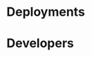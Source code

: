 
Deployments
===========

<script language="html">
<table class="ui compact single line table" component:id="deployments-table">
  <thead>
    <tr>
      <th>Name</th>
      <th>Base URL</th>
      <th>Type</th>
      <th>Platform</th>
    </tr>
  </thead>
  <tbody component:section="deployment">
    <tr component:section="deployment" component:view="deployment">
      <td component:prop="name"></td>
      <td><a href="{{baseUrl}}" component:prop="baseUrl"></a></td>
      <td component:prop="type"></td>
      <td component:prop="platform"></td>
    </tr>
    <tr component:section="deployment" component:view="stacks">
      <td colspan="4">
      
        <table class="ui compact single line selectable table">
          <thead>
            <tr>
              <th>Stack</th>
              <th>Namespace</th>
              <th>Sub URI</th>
            </tr>
          </thead>
          <tbody component:section="stack">
            <tr component:section="stack" component:view="stack" data-component-action="open-stack" data-id="{{id}}">
              <td component:prop="label"></td>
              <td component:prop="namespace"></td>
              <td component:prop="subUri"></td>
            </tr>
          </tbody>
        </table>

      </td>
    </tr>
  </tbody>
</table>
</script>

Developers
==========

<script language="html">
<table class="ui compact single line table" component:id="developers-table">
  <thead>
    <tr>
      <th>Name</th>
      <th>Responsibility</th>
      <th>Email</th>
    </tr>
  </thead>
  <tbody component:section="row">
    <tr component:section="row" component:view="default">
      <td component:prop="name"></td>
      <td component:prop="responsibility"></td>
      <td><a href="mailto:{{email}}" component:prop="email">christoph@christophdorn.com</a></td>
    </tr>
  </tbody>
</table>
</script>



<script component:id="deployments-table" component:location="window">
exports.main = function (LIB, globalContext) {
	return LIB.firewidgets.Widget(function (context) {
		return {
			"#chscript:redraw": {
          mapData: function (data) {
              return {
                  "@load": [
                      "deployments"
                  ],
                  "@map": {
                    'deployments': data.connect('pinf.genesis.model.DeploymentPointer/*', function (data) {
                      return {
                        "id": data.connect("id"),
                        "name": data.connect("name"),
                        "baseUrl": data.connect("baseUrl")
                      };
                    }),
                    'deployment-details': data.connect('pinf.genesis.model.Deployment/*', function (data) {
                      return {
                        "id": data.connect("id"),
                        "baseUrl": data.connect("baseUrl"),
                        "inviteInfo": data.connect("inviteInfo")
                      };
                    }),
                    'stacks': data.connect('pinf.genesis.model.Stack/*', function (data) {
                      return {
                        "id": data.connect("id"),
                        "label": data.connect("label"),
                        "namespace": data.connect("namespace"),
                        "subUri": data.connect("subUri"),
                        "invitePage": data.connect("invitePage")
                      };
                    })
                  },
                  "@postprocess": function (data) {
                      data.deployments.forEach(function (deployment) {
                          // TODO: Do this dynamically once remote data loads as well.
                          if (deployment.get("id") === "127.0.0.1:8090") {
                              deployment.stack = data.stacks;
                          }
                      });
                      return data;
                  }
              };
          },
          getTemplateData: function (data) {
              return {
                  "deployment-details": data["deployment-details"],
                  "stacks": data["stacks"],
                  "deployment": data.deployments.map(function (row) {
                      row["$views"] = {};
                      row["$views"]['deployment'] = true;
      
                      // TODO: Instead of hardcoding, enable view if data is available.
                      if (row["id"] === "127.0.0.1:8090") {
                          row["$views"]['stacks'] = true;
                          row["stack"].forEach(function (stack) {
                              stack["$views"] = {};
                              stack["$views"]['stack'] = true;
                          });
                      }
                      return row;
                  })
              };
          },
          afterRender: function (domNode, data) {
              var helpers = this;
              domNode.click(function (event) {
                  var node = helpers.findActionableNode(event.target);
                  if (
                      node &&
                      node.action === "open-stack"
                  ) {
      
                      // HACK: Do this dynamically
                      var inviteInfo = data["deployment-details"][0]["inviteInfo"];
                      var baseUrl = data["deployment-details"][0]["baseUrl"];
                      var stack = data["stacks"].filter(function (stack) {
                          return (stack["id"] === node.id);
                      }).pop();
      
                      var url =
                          baseUrl +
                          stack["subUri"] +
                          (stack["invitePage"] || "") + 
                          "?" + inviteInfo.name + "=" + inviteInfo.value;
      
                      window.open(url, "_blank");
                  }
              });
          }
			}
		};
	}, globalContext);
}
</script>

<script component:id="deployments-table" component:location="server">
exports.main = function (LIB, globalContext) {
	return LIB.firewidgets.Widget(function (context) {
		return {
		    "#0.FireWidgets": {
		        getDataForPointer: function (pointer) {
              const aspects = globalContext.adapters["model.pinf.genesis"];
      
              if (pointer === "deployments") {
                  return {
                      "pinf.genesis.model.DeploymentPointer": aspects.getCollectionRecords("DeploymentPointer"),
                      "pinf.genesis.model.Deployment": aspects.getCollectionRecords("Deployment"),
                      "pinf.genesis.model.Stack": aspects.getCollectionRecords("Stack")
                  };
              }
		        }
		    }
		};
	}, globalContext);
}
</script>


<script component:id="stacks-table" component:location="window">
exports.main = function (LIB, globalContext) {
	return LIB.firewidgets.Widget(function (context) {
		return {
			"#chscript:redraw": {
        mapData: function (data) {
            return {
                "@load": [
                    "stacks"
                ],
                "@map": {
                  'rows': data.connect('pinf.genesis.model.Stack/*', function (data) {
                    return {
                      "id": data.connect("id"),
                      "label": data.connect("label"),
                      "namespace": data.connect("namespace"),
                      "subUri": data.connect("subUri")
                    };
                  })
                }
            };
        },
        getTemplateData: function (data) {
            return {
                "row": data.rows.map(function (row) {
                    row["$views"] = {};
                    row["$views"]['default'] = true;
                    return row;
                })
            };
        }
			}
		};
	}, globalContext);
}
</script>

<script component:id="stacks-table" component:location="server">
exports.main = function (LIB, globalContext) {
	return LIB.firewidgets.Widget(function (context) {
		return {
		    "#0.FireWidgets": {
		        getDataForPointer: function (pointer) {
              const aspects = globalContext.adapters["model.pinf.genesis"];
      
              if (pointer === "stacks") {
                  return {
                      "pinf.genesis.model.Stack": aspects.getCollectionRecords("Stack")
                  };
              }
		        }
		    }
		};
	}, globalContext);
}
</script>



<script component:id="developers-table" component:location="window">
exports.main = function (LIB, globalContext) {
	return LIB.firewidgets.Widget(function (context) {
		return {
			"#chscript:redraw": {
        mapData: function (data) {
            return {
                "@load": [
                    "developers"
                ],
                "@map": {
                  'rows': data.connect('pinf.genesis.model.Developer/*', function (data) {
                    return {
                      "id": data.connect("id"),
                      "name": data.connect("name"),
                      "email": data.connect("email"),
                      "responsibility": data.connect("responsibility", {
                        format: function (value) {
                          if (!Array.isArray(value)) {
                            return value;
                          }
                          return value.join(", ");
                        }
                      })
                    };
                  })
                }
            };
        },
        getTemplateData: function (data) {
            return {
                "row": data.rows.map(function (row) {
                    row["$views"] = {};
                    row["$views"]['default'] = true;
                    return row;
                })
            };
        }
			}
		};
	}, globalContext);
}
</script>

<script component:id="developers-table" component:location="server">
exports.main = function (LIB, globalContext) {
	return LIB.firewidgets.Widget(function (context) {
		return {
		    "#0.FireWidgets": {
		        getDataForPointer: function (pointer) {
              const aspects = globalContext.adapters["model.pinf.genesis"];
      
              if (pointer === "developers") {
                  return {
                      "pinf.genesis.model.Developer": aspects.getCollectionRecords("Developer")
                  };
              }
		        }
		    }
		};
	}, globalContext);
}
</script>
